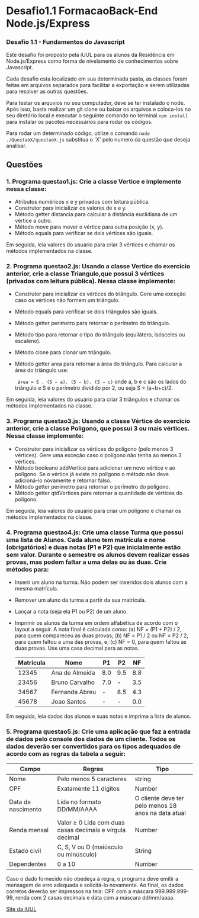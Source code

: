 # Desafio1.1 FormacaoBack-End Node.js/Express
### Desafio 1.1 - Fundamentos do Javascript

 Este desafio foi proposto pela iUUL para os alunos da Residência em Node.js/Express como forma de nivelamento de conhecimentos sobre Javascript.

 Cada desafio esta localizado em sua determinada pasta, as classes foram feitas em arquivos separados para facilitar a exportação e serem utilizadas para resolver as outras questões.

 Para testar os arquvios no seu computador, deve se ter instalado o node. Após isso, basta realizar um git clone ou baixar os arquivos e coloca-los no seu diretório local e executar o seguinte comando no terminal ``` npm install ``` para instalar os pacotes necessários para rodar os códigos.

 Para rodar um determinado código, utilize o comando ``` node ./QuestaoX/questaoX.js ``` substitua o 'X' pelo numero da questão que deseja analisar.

## Questões
### 1. Programa questao1.js: Crie a classe Vertice e implemente nessa classe:

 - Atributos numéricos x e y privados com leitura pública.
 - Construtor para inicializar os valores de x e y.
 - Método getter distancia para calcular a distância euclidiana de um vértice a outro.
 - Método move para mover o vértice para outra posição (x, y).
 - Método equals para verificar se dois vértices são iguais.

Em seguida, leia valores do usuário para criar 3 vértices e chamar os métodos implementados na
classe.

### 2. Programa questao2.js: Usando a classe Vertice do exercício anterior, crie a classe Triangulo,que possui 3 vértices (privados com leitura pública). Nessa classe implemente:
 - Construtor para inicializar os vértices do triângulo. Gere uma exceção caso os vértices não
formem um triângulo.
 - Método equals para verificar se dois triângulos são iguais.
 - Método getter perimetro para retornar o perímetro do triângulo.
 - Método tipo para retornar o tipo do triângulo (equilátero, isósceles ou escaleno).
 - Método clone para clonar um triângulo.
 - Método getter area para retornar a área do triângulo. Para calcular a área do triângulo use:

    ``` área = S . (S − a). (S − b). (S − c)``` onde a, b e c são os lados do triângulo e S é o perímetro dividido por 2, ou seja S = (a+b+c)/2.


Em seguida, leia valores do usuário para criar 3 triângulos e chamar os métodos implementados
na classe.

### 3. Programa questao3.js: Usando a classe Vértice do exercício anterior, crie a classe Poligono, que possui 3 ou mais vértices. Nessa classe implemente:
- Construtor para inicializar os vértices do polígono (pelo menos 3 vértices). Gere uma exceção
caso o polígono não tenha ao menos 3 vértices.
- Método booleano addVertice para adicionar um novo vértice v ao polígono. Se o vértice já
existe no polígono o método não deve adicioná-lo novamente e retornar falso.
- Método getter perimetro para retornar o perímetro do polígono.
- Método getter qtdVertices para retornar a quantidade de vértices do polígono.

Em seguida, leia valores do usuário para criar um polígono e chamar os métodos implementados
na classe.

### 4. Programa questao4.js: Crie uma classe Turma que possui uma lista de Alunos. Cada aluno tem matrícula e nome (obrigatórios) e duas notas (P1 e P2) que inicialmente estão sem valor. Durante o semestre os alunos devem realizar essas provas, mas podem faltar a uma delas ou às duas. Crie métodos para:
 - Inserir um aluno na turma. Não podem ser inseridos dois alunos com a mesma matrícula.
 - Remover um aluno da turma a partir da sua matrícula.
 -  Lançar a nota (seja ela P1 ou P2) de um aluno.
 - Imprimir os alunos da turma em ordem alfabética de acordo com o layout a seguir. A nota final
é calculada como: (a) NF = (P1 + P2) / 2, para quem compareceu às duas provas; (b) NF = P1
/ 2 ou NF = P2 / 2, para quem faltou a uma das provas, e; (c) NF = 0, para quem faltou às duas provas. Use uma casa decimal para as notas.



    | Matricula | Nome | P1 | P2 | NF |
    |-----------|------|----|----|----|
    12345 | Ana de Almeida | 8.0 | 9.5 | 8.8 |
    23456 | Bruno Carvalho | 7.0 | - | 3.5 |
    34567 | Fernanda Abreu | - | 8.5 | 4.3 |
    45678 | Joao Santos | - | - | 0.0 |

Em seguida, leia dados dos alunos e suas notas e imprima a lista de alunos.

### 5. Programa questao5.js: Crie uma aplicação que faz a entrada de dados pelo console dos dados de um cliente. Todos os dados deverão ser convertidos para os tipos adequados de acordo com as regras da tabela a seguir:

| Campo | Regras | Tipo |
|-------|--------|------|
| Nome | Pelo menos 5 caracteres | string |
| CPF | Exatamente 11 dígitos | Number |
| Data de nascimento | Lida no formato DD/MM/AAAA | O cliente deve ter pelo menos 18 anos na data atual | Date |
| Renda mensal | Valor ≥ 0 Lida com duas casas decimais e vírgula decimal | Number |
| Estado civil | C, S, V ou D (maiúsculo ou minúsculo) | String |
| Dependentes | 0 a 10 | Number |


Caso o dado fornecido não obedeça à regra, o programa deve emitir a mensagem de erro adequada
e solicitá-lo novamente. Ao final, os dados corretos deverão ser impressos na tela: CPF com a
máscara 999.999.999-99, renda com 2 casas decimais e data com a máscara dd/mm/aaaa.

[Site da iUUL](https://iuul.com.br/seja-um-aluno/)

